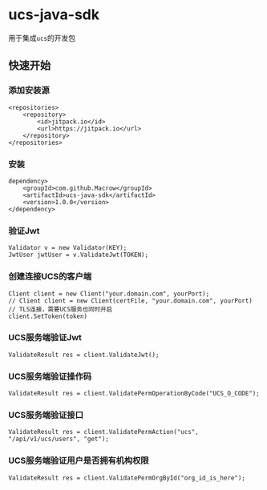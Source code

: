 # ucs-java-sdk

用于集成```ucs```的开发包

## 快速开始

### 添加安装源
```
<repositories>
    <repository>
        <id>jitpack.io</id>
        <url>https://jitpack.io</url>
    </repository>
</repositories>
```

### 安装
```
dependency>
    <groupId>com.github.Macrow</groupId>
    <artifactId>ucs-java-sdk</artifactId>
    <version>1.0.0</version>
</dependency>
```

### 验证Jwt
```
Validator v = new Validator(KEY);
JwtUser jwtUser = v.ValidateJwt(TOKEN);
```

### 创建连接UCS的客户端
```
Client client = new Client("your.domain.com", yourPort);
// Client client = new Client(certFile, "your.domain.com", yourPort) // TLS连接，需要UCS服务也同时开启
client.SetToken(token)
```

### UCS服务端验证Jwt
```
ValidateResult res = client.ValidateJwt();
```

### UCS服务端验证操作码
```
ValidateResult res = client.ValidatePermOperationByCode("UCS_O_CODE");
```

### UCS服务端验证接口
```
ValidateResult res = client.ValidatePermAction("ucs", "/api/v1/ucs/users", "get");
```

### UCS服务端验证用户是否拥有机构权限
```
ValidateResult res = client.ValidatePermOrgById("org_id_is_here");
```
